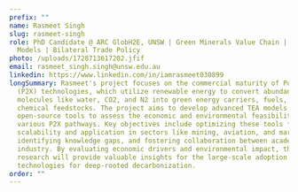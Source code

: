 ```yaml
---
prefix: ""
name: Rasmeet Singh
slug: rasmeet-singh
role: PhD Candidate @ ARC GlobH2E, UNSW | Green Minerals Value Chain | Business
  Models | Bilateral Trade Policy
photo: /uploads/1728713617202.jfif
email: rasmeet_singh.singh@unsw.edu.au
linkedin: https://www.linkedin.com/in/iamrasmeet030899
longSummary: Rasmeet's project focuses on the commercial maturity of Power-to-X
  (P2X) technologies, which utilize renewable energy to convert abundant
  molecules like water, CO2, and N2 into green energy carriers, fuels, and
  chemical feedstocks. The project aims to develop advanced TEA models and
  open-source tools to assess the economic and environmental feasibility of
  various P2X pathways. Key objectives include optimizing these tools for
  scalability and application in sectors like mining, aviation, and maritime,
  identifying knowledge gaps, and fostering collaboration between academia and
  industry. By evaluating economic drivers and environmental impact, this
  research will provide valuable insights for the large-scale adoption of P2X
  technologies for deep-rooted decarbonization.
order: ""
---
```


